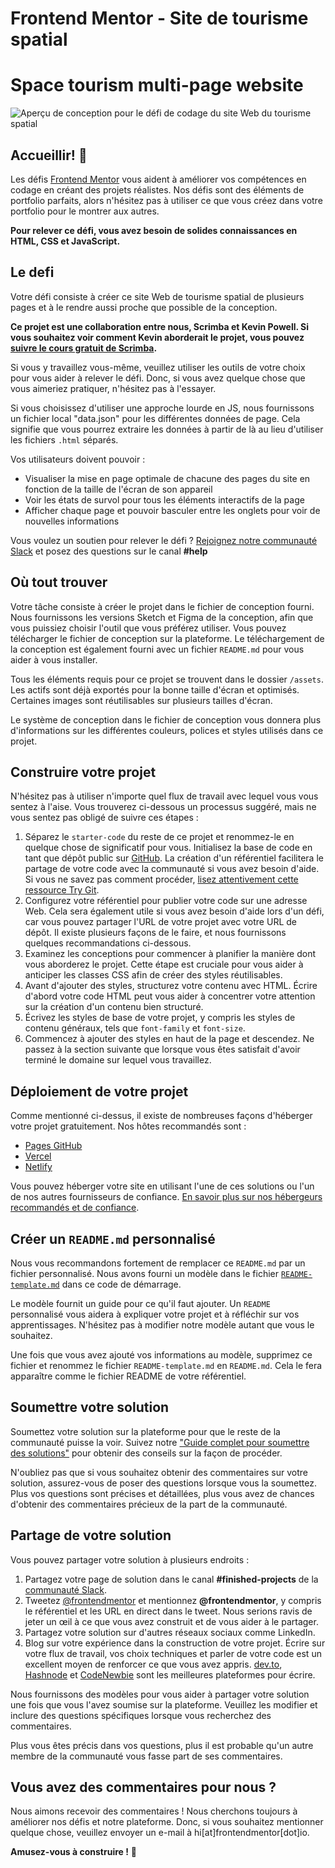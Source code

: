 # Frontend Mentor - Site de tourisme spatial

# Space tourism multi-page website

![Aperçu de conception pour le défi de codage du site Web du tourisme spatial](./preview.jpg)

## Accueillir! 👋

Les défis [Frontend Mentor](https://www.frontendmentor.io) vous aident à améliorer vos compétences en codage en créant des projets réalistes. Nos défis sont des éléments de portfolio parfaits, alors n'hésitez pas à utiliser ce que vous créez dans votre portfolio pour le montrer aux autres.

**Pour relever ce défi, vous avez besoin de solides connaissances en HTML, CSS et JavaScript.**

## Le defi

Votre défi consiste à créer ce site Web de tourisme spatial de plusieurs pages et à le rendre aussi proche que possible de la conception.

**Ce projet est une collaboration entre nous, Scrimba et Kevin Powell. Si vous souhaitez voir comment Kevin aborderait le projet, vous pouvez [suivre le cours gratuit de Scrimba](https://scrimba.com/learn/spacetravel).**

Si vous y travaillez vous-même, veuillez utiliser les outils de votre choix pour vous aider à relever le défi. Donc, si vous avez quelque chose que vous aimeriez pratiquer, n'hésitez pas à l'essayer.

Si vous choisissez d'utiliser une approche lourde en JS, nous fournissons un fichier local "data.json" pour les différentes données de page. Cela signifie que vous pourrez extraire les données à partir de là au lieu d'utiliser les fichiers `.html` séparés.

Vos utilisateurs doivent pouvoir :

- Visualiser la mise en page optimale de chacune des pages du site en fonction de la taille de l'écran de son appareil
- Voir les états de survol pour tous les éléments interactifs de la page
- Afficher chaque page et pouvoir basculer entre les onglets pour voir de nouvelles informations

Vous voulez un soutien pour relever le défi ? [Rejoignez notre communauté Slack](https://www.frontendmentor.io/slack) et posez des questions sur le canal **#help**

## Où tout trouver

Votre tâche consiste à créer le projet dans le fichier de conception fourni. Nous fournissons les versions Sketch et Figma de la conception, afin que vous puissiez choisir l'outil que vous préférez utiliser. Vous pouvez télécharger le fichier de conception sur la plateforme. Le téléchargement de la conception est également fourni avec un fichier `README.md` pour vous aider à vous installer.

Tous les éléments requis pour ce projet se trouvent dans le dossier `/assets`. Les actifs sont déjà exportés pour la bonne taille d'écran et optimisés. Certaines images sont réutilisables sur plusieurs tailles d'écran.

Le système de conception dans le fichier de conception vous donnera plus d'informations sur les différentes couleurs, polices et styles utilisés dans ce projet.

## Construire votre projet

N'hésitez pas à utiliser n'importe quel flux de travail avec lequel vous vous sentez à l'aise. Vous trouverez ci-dessous un processus suggéré, mais ne vous sentez pas obligé de suivre ces étapes :

1. Séparez le `starter-code` du reste de ce projet et renommez-le en quelque chose de significatif pour vous. Initialisez la base de code en tant que dépôt public sur [GitHub](https://github.com/). La création d'un référentiel facilitera le partage de votre code avec la communauté si vous avez besoin d'aide. Si vous ne savez pas comment procéder, [lisez attentivement cette ressource Try Git](https://try.github.io/).
2. Configurez votre référentiel pour publier votre code sur une adresse Web. Cela sera également utile si vous avez besoin d'aide lors d'un défi, car vous pouvez partager l'URL de votre projet avec votre URL de dépôt. Il existe plusieurs façons de le faire, et nous fournissons quelques recommandations ci-dessous.
3. Examinez les conceptions pour commencer à planifier la manière dont vous aborderez le projet. Cette étape est cruciale pour vous aider à anticiper les classes CSS afin de créer des styles réutilisables.
4. Avant d'ajouter des styles, structurez votre contenu avec HTML. Écrire d'abord votre code HTML peut vous aider à concentrer votre attention sur la création d'un contenu bien structuré.
5. Écrivez les styles de base de votre projet, y compris les styles de contenu généraux, tels que `font-family` et `font-size`.
6. Commencez à ajouter des styles en haut de la page et descendez. Ne passez à la section suivante que lorsque vous êtes satisfait d'avoir terminé le domaine sur lequel vous travaillez.

## Déploiement de votre projet

Comme mentionné ci-dessus, il existe de nombreuses façons d'héberger votre projet gratuitement. Nos hôtes recommandés sont :

- [Pages GitHub](https://pages.github.com/)
- [Vercel](https://vercel.com/)
- [Netlify](https://www.netlify.com/)

Vous pouvez héberger votre site en utilisant l'une de ces solutions ou l'un de nos autres fournisseurs de confiance. [En savoir plus sur nos hébergeurs recommandés et de confiance](https://medium.com/frontend-mentor/frontend-mentor-trusted-hosting-providers-bf000dfebe).

## Créer un `README.md` personnalisé

Nous vous recommandons fortement de remplacer ce `README.md` par un fichier personnalisé. Nous avons fourni un modèle dans le fichier [`README-template.md`](./README-template.md) dans ce code de démarrage.

Le modèle fournit un guide pour ce qu'il faut ajouter. Un `README` personnalisé vous aidera à expliquer votre projet et à réfléchir sur vos apprentissages. N'hésitez pas à modifier notre modèle autant que vous le souhaitez.

Une fois que vous avez ajouté vos informations au modèle, supprimez ce fichier et renommez le fichier `README-template.md` en `README.md`. Cela le fera apparaître comme le fichier README de votre référentiel.

## Soumettre votre solution

Soumettez votre solution sur la plateforme pour que le reste de la communauté puisse la voir. Suivez notre ["Guide complet pour soumettre des solutions"](https://medium.com/frontend-mentor/a-complete-guide-to-submitting-solutions-on-frontend-mentor-ac6384162248) pour obtenir des conseils sur la façon de procéder.

N'oubliez pas que si vous souhaitez obtenir des commentaires sur votre solution, assurez-vous de poser des questions lorsque vous la soumettez. Plus vos questions sont précises et détaillées, plus vous avez de chances d'obtenir des commentaires précieux de la part de la communauté.

## Partage de votre solution

Vous pouvez partager votre solution à plusieurs endroits :

1. Partagez votre page de solution dans le canal **#finished-projects** de la [communauté Slack](https://www.frontendmentor.io/slack).
2. Tweetez [@frontendmentor](https://twitter.com/frontendmentor) et mentionnez **@frontendmentor**, y compris le référentiel et les URL en direct dans le tweet. Nous serions ravis de jeter un œil à ce que vous avez construit et de vous aider à le partager.
3. Partagez votre solution sur d'autres réseaux sociaux comme LinkedIn.
4. Blog sur votre expérience dans la construction de votre projet. Écrire sur votre flux de travail, vos choix techniques et parler de votre code est un excellent moyen de renforcer ce que vous avez appris. [dev.to](https://dev.to/), [Hashnode](https://hashnode.com/) et [CodeNewbie](https://community.codenewbie.org/) sont les meilleures plateformes pour écrire.

Nous fournissons des modèles pour vous aider à partager votre solution une fois que vous l'avez soumise sur la plateforme. Veuillez les modifier et inclure des questions spécifiques lorsque vous recherchez des commentaires.

Plus vous êtes précis dans vos questions, plus il est probable qu'un autre membre de la communauté vous fasse part de ses commentaires.

## Vous avez des commentaires pour nous ?

Nous aimons recevoir des commentaires ! Nous cherchons toujours à améliorer nos défis et notre plateforme. Donc, si vous souhaitez mentionner quelque chose, veuillez envoyer un e-mail à hi[at]frontendmentor[dot]io.

**Amusez-vous à construire !** 🚀
